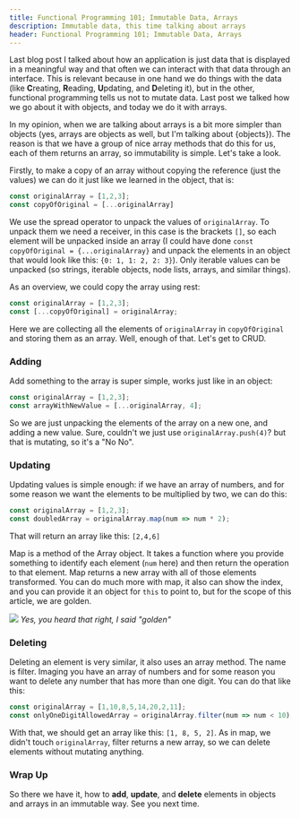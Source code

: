 ```yaml
---
title: Functional Programming 101; Immutable Data, Arrays
description: Immutable data, this time talking about arrays
header: Functional Programming 101; Immutable Data, Arrays
---
```


Last blog post I talked about how an application is just data that is displayed in a meaningful way and that often we can interact with that data through an interface. This is relevant because in one hand we do things with the data (like **C**reating, **R**eading, **U**pdating, and **D**eleting it), but in the other, functional programming tells us not to mutate data. Last post we talked how we go about it with objects, and today we do it with arrays.


In my opinion, when we are talking about arrays is a bit more simpler than objects (yes, arrays are objects as well, but I'm talking about {objects}). The reason is that we have a group of nice array methods that do this for us, each of them returns an array, so immutability is simple. Let's take a look.


Firstly, to make a copy of an array without copying the reference (just the values) we can do it just like we learned in the object, that is: 


```javascript
const originalArray = [1,2,3];
const copyOfOriginal = [...originalArray]
```

We use the spread operator to unpack the values of `originalArray`. To unpack them we need a receiver, in this case is the brackets `[]`, so each element will be unpacked inside an array (I could have done `const copyOfOriginal = {...originalArray}` and unpack the elements in an object that would look like this: `{0: 1, 1: 2, 2: 3}`). Only iterable values can be unpacked (so strings, iterable objects, node lists, arrays, and similar things).


As an overview, we could copy the array using rest:


```javascript
const originalArray = [1,2,3];
const [...copyOfOriginal] = originalArray;
```

Here we are collecting all the elements of `originalArray` in `copyOfOriginal` and storing them as an array. Well, enough of that. Let's get to CRUD.


### Adding

Add something to the array is super simple, works just like in an object:


```javascript
const originalArray = [1,2,3];
const arrayWithNewValue = [...originalArray, 4];
```

So we are just unpacking the elements of the array on a new one, and adding a new value. Sure, couldn't we just use `originalArray.push(4)`? but that is mutating, so it's a "No No".


### Updating


Updating values is simple enough: if we have an array of numbers, and for some reason we want the elements to be multiplied by two, we can do this:


```javascript
const originalArray = [1,2,3];
const doubledArray = originalArray.map(num => num * 2);
```

That will return an array like this: `[2,4,6]`

Map is a method of the Array object. It takes a function where you provide something to identify each element (`num` here) and then return the operation to that element. Map returns a new array with all of those elements transformed. You can do much more with map, it also can show the index, and you can provide it an object for `this` to point to, but for the scope of this article, we are golden.


![](https://i.pinimg.com/originals/35/6d/a7/356da79e0ba47fdf8a5650dcea80ab7b.jpg)
*Yes, you heard that right, I said "golden"*


### Deleting


Deleting an element is very similar, it also uses an array method. The name is filter. Imaging you have an array of numbers and for some reason you want to delete any number that has more than one digit. You can do that like this:

```javascript
const originalArray = [1,10,8,5,14,20,2,11];
const onlyOneDigitAllowedArray = originalArray.filter(num => num < 10);
```

With that, we should get an array like this: `[1, 8, 5, 2]`. As in map, we didn't touch `originalArray`, filter returns a new array, so we can delete elements without mutating anything.


### Wrap Up


So there we have it, how to **add**, **update**, and **delete** elements in objects and arrays in an immutable way. See you next time.